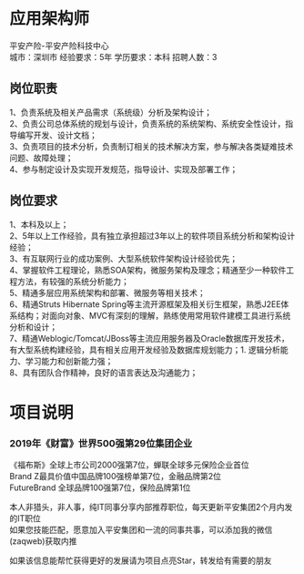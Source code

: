 # 应用架构师
平安产险-平安产险科技中心  
城市：深圳市 经验要求：5年 学历要求：本科  招聘人数：3

## 岗位职责
1、负责系统及相关产品需求（系统级）分析及架构设计；   
2、负责公司总体系统的规划与设计，负责系统的系统架构、系统安全性设计，指导编写开发、设计文档；   
3、负责项目的技术分析，负责制订相关的技术解决方案，参与解决各类疑难技术问题、故障处理；   
4、参与制定设计及实现开发规范，指导设计、实现及部署工作；

## 岗位要求
1、本科及以上；   
2、5年以上工作经验，具有独立承担超过3年以上的软件项目系统分析和架构设计经验；   
3、有互联网行业的成功案例、大型系统软件架构设计经验优先；   
4、掌握软件工程理论，熟悉SOA架构，微服务架构及理念；精通至少一种软件工程方法，有较强的系统分析能力；   
5、精通多层应用系统架构和部署、微服务等相关技术；    
6、精通Struts Hibernate Spring等主流开源框架及相关衍生框架，熟悉J2EE体系结构；对面向对象、MVC有深刻的理解，熟练使用常用软件建模工具进行系统分析和设计；   
7、精通Weblogic/Tomcat/JBoss等主流应用服务器及Oracle数据库开发技术，有大型系统构建经验，具有相关应用开发经验及数据库规划能力；1. 逻辑分析能力、学习能力和创新能力强；   
8、具有团队合作精神，良好的语言表达及沟通能力；

# 项目说明

### 2019年《财富》世界500强第29位集团企业
《福布斯》全球上市公司2000强第7位，蝉联全球多元保险企业首位  
Brand Z最具价值中国品牌100强榜单第7位，金融品牌第2位  
FutureBrand 全球品牌100强第7位，保险品牌第1位

本人非猎头，非人事，纯IT同事分享内部推荐职位，每天更新平安集团2个月内发的IT职位  
如果您技能匹配，愿意加入平安集团和一流的同事共事，可以添加我的微信(zaqweb)获取内推 

如果该信息能帮忙获得更好的发展请为项目点亮Star，转发给有需要的朋友




